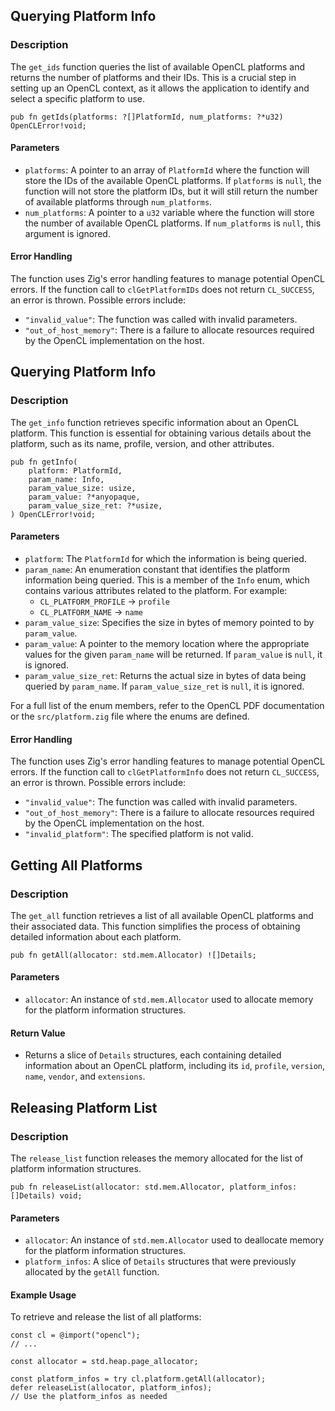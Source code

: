 ## Querying Platform Info

### Description
The `get_ids` function queries the list of available OpenCL platforms and returns the number of platforms and their IDs. This is a crucial step in setting up an OpenCL context, as it allows the application to identify and select a specific platform to use.
```zig
pub fn getIds(platforms: ?[]PlatformId, num_platforms: ?*u32) OpenCLError!void;
```
#### Parameters

-   `platforms`: A pointer to an array of `PlatformId` where the function will store the IDs of the available OpenCL platforms. If `platforms` is `null`, the function will not store the platform IDs, but it will still return the number of available platforms through `num_platforms`.
-   `num_platforms`: A pointer to a `u32` variable where the function will store the number of available OpenCL platforms. If `num_platforms` is `null`, this argument is ignored.

#### Error Handling

The function uses Zig's error handling features to manage potential OpenCL errors. If the function call to `clGetPlatformIDs` does not return `CL_SUCCESS`, an error is thrown. Possible errors include:

-   `"invalid_value"`: The function was called with invalid parameters.
-   `"out_of_host_memory"`: There is a failure to allocate resources required by the OpenCL implementation on the host.

## Querying Platform Info

### Description

The `get_info` function retrieves specific information about an OpenCL platform. This function is essential for obtaining various details about the platform, such as its name, profile, version, and other attributes.
```zig
pub fn getInfo(
    platform: PlatformId,
    param_name: Info,
    param_value_size: usize,
    param_value: ?*anyopaque,
    param_value_size_ret: ?*usize,
) OpenCLError!void;
```
#### Parameters

-   `platform`: The `PlatformId` for which the information is being queried.
-   `param_name`: An enumeration constant that identifies the platform information being queried. This is a member of the `Info` enum, which contains various attributes related to the platform. For example:
    -   `CL_PLATFORM_PROFILE` -> `profile`
    -   `CL_PLATFORM_NAME` -> `name`
-   `param_value_size`: Specifies the size in bytes of memory pointed to by `param_value`.
-   `param_value`: A pointer to the memory location where the appropriate values for the given `param_name` will be returned. If `param_value` is `null`, it is ignored.
-   `param_value_size_ret`: Returns the actual size in bytes of data being queried by `param_name`. If `param_value_size_ret` is `null`, it is ignored.

For a full list of the enum members, refer to the OpenCL PDF documentation or the `src/platform.zig` file where the enums are defined.

#### Error Handling

The function uses Zig's error handling features to manage potential OpenCL errors. If the function call to `clGetPlatformInfo` does not return `CL_SUCCESS`, an error is thrown. Possible errors include:

-   `"invalid_value"`: The function was called with invalid parameters.
-   `"out_of_host_memory"`: There is a failure to allocate resources required by the OpenCL implementation on the host.
-   `"invalid_platform"`: The specified platform is not valid.

## Getting All Platforms

### Description

The `get_all` function retrieves a list of all available OpenCL platforms and their associated data. This function simplifies the process of obtaining detailed information about each platform.
```zig
pub fn getAll(allocator: std.mem.Allocator) ![]Details;
```
#### Parameters

-   `allocator`: An instance of `std.mem.Allocator` used to allocate memory for the platform information structures.

#### Return Value
-   Returns a slice of `Details` structures, each containing detailed information about an OpenCL platform, including its `id`, `profile`, `version`, `name`, `vendor`, and `extensions`.

## Releasing Platform List

### Description

The `release_list` function releases the memory allocated for the list of platform information structures.
```zig
pub fn releaseList(allocator: std.mem.Allocator, platform_infos: []Details) void;
```
#### Parameters

-   `allocator`: An instance of `std.mem.Allocator` used to deallocate memory for the platform information structures.
-   `platform_infos`: A slice of `Details` structures that were previously allocated by the `getAll` function.

#### Example Usage

To retrieve and release the list of all platforms:
```zig
const cl = @import("opencl");
// ...

const allocator = std.heap.page_allocator;

const platform_infos = try cl.platform.getAll(allocator);
defer releaseList(allocator, platform_infos);
// Use the platform_infos as needed
```
